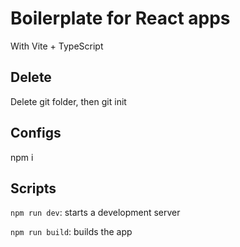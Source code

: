 # Boilerplate for React apps

With Vite + TypeScript

## Delete

Delete git folder, then git init

## Configs

npm i

## Scripts

`npm run dev`: starts a development server

`npm run build`: builds the app
